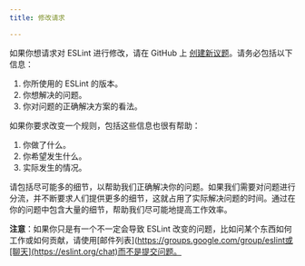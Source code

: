 ```yaml
---
title: 修改请求

---
```


如果你想请求对 ESLint 进行修改，请在 GitHub 上 [创建新议题](https://github.com/eslint/eslint/issues/new/choose)。请务必包括以下信息：

1. 你所使用的 ESLint 的版本。
1. 你想解决的问题。
1. 你对问题的正确解决方案的看法。

如果你要求改变一个规则，包括这些信息也很有帮助：

1. 你做了什么。
1. 你希望发生什么。
1. 实际发生的情况。

请包括尽可能多的细节，以帮助我们正确解决你的问题。如果我们需要对问题进行分流，并不断要求人们提供更多的细节，这就占用了实际解决问题的时间。通过在你的问题中包含大量的细节，帮助我们尽可能地提高工作效率。

**注意**：如果你只是有一个不一定会导致 ESLint 改变的问题，比如问某个东西如何工作或如何贡献，请使用[邮件列表](https://groups.google.com/group/eslint或[聊天](https://eslint.org/chat)而不是提交问题。

